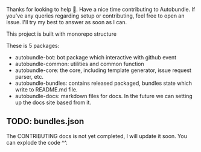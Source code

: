 Thanks for looking to help 👋. Have a nice time contributing to Autobundle.
If you've any queries regarding setup or contributing, feel free to open an issue.
I'll try my best to answer as soon as I can.

This project is built with monorepo structure

These is 5 packages:
- autobundle-bot: bot package which interactive with github event
- autobundle-common: utilities and common function
- autobundle-core: the core, including template generator, issue request parser, etc.
- autobundle-bundles: contains released packaged, bundles state which write to README.md file.
- autobundle-docs: markdown files for docs. In the future we can setting up the docs site based from it.

## TODO: bundles.json

The CONTRIBUTING docs is not yet completed, I will update it soon.
You can explode the code ^^.
